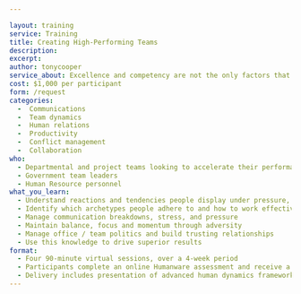 ```yaml
---

layout: training
service: Training
title: Creating High-Performing Teams
description: 
excerpt: 
author: tonycooper
service_about: Excellence and competency are not the only factors that contribute to the successful performance of a team. Human dynamics play a crucial role, such as a team’s ability to effectively communicate and  coordinate with each other, overcome everyday adversity, and -- most importantly -- doing these things well under pressure. This training equips government teams with a proven methodology for excelling at work.
cost: $1,000 per participant
form: /request
categories:
  -  Communications
  -  Team dynamics
  -  Human relations
  -  Productivity
  -  Conflict management
  -  Collaboration
who:
  - Departmental and project teams looking to accelerate their performance
  - Government team leaders
  - Human Resource personnel
what_you_learn:
  - Understand reactions and tendencies people display under pressure, including your own
  - Identify which archetypes people adhere to and how to work effectively with them
  - Manage communication breakdowns, stress, and pressure
  - Maintain balance, focus and momentum through adversity
  - Manage office / team politics and build trusting relationships
  - Use this knowledge to drive superior results
format:
  - Four 90-minute virtual sessions, over a 4-week period
  - Participants complete an online Humanware assessment and receive a personalized report
  - Delivery includes presentation of advanced human dynamics frameworks, and coaching support on implementation.
---
```

